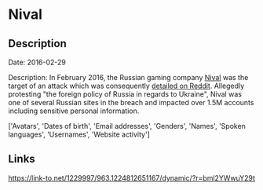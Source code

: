 # Nival

## Description

Date: 2016-02-29

Description:
In February 2016, the Russian gaming company <a href="http://nival.com" target="_blank" rel="noopener">Nival</a> was the target of an attack which was consequently <a href="https://www.reddit.com/r/pwned/comments/47u1bf/operation_wrath_of_anakin_evolved" target="_blank" rel="noopener">detailed on Reddit</a>. Allegedly protesting &quot;the foreign policy of Russia in regards to Ukraine&quot;, Nival was one of several Russian sites in the breach and impacted over 1.5M accounts including sensitive personal information.


['Avatars', 'Dates of birth', 'Email addresses', 'Genders', 'Names', 'Spoken languages', 'Usernames', 'Website activity']

## Links

https://link-to.net/1229997/963.1224812651167/dynamic/?r=bml2YWwuY29t